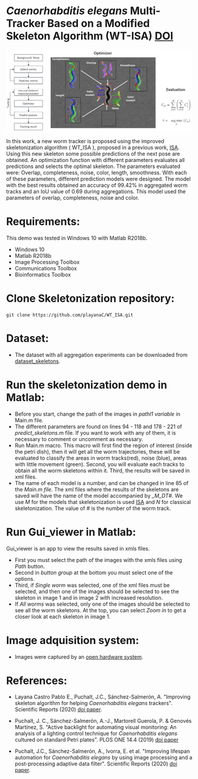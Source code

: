 # *Caenorhabditis elegans* Multi-Tracker Based on a Modified Skeleton Algorithm (WT-ISA) [DOI](https://doi.org/10.3390/s21165622)
![GitHub Logo](https://github.com/playanaC/WT_ISA/blob/main/pipeline2_WT_ISA.png)

In this work, a new worm tracker is proposed using the improved skeletonization algorithm ( WT_ISA ), proposed in a previous work, [ISA](https://doi.org/10.1038/s41598-020-79430-8). Using this new skeleton some possible predictions of the next pose are obtained. An optimization function with different parameters evaluates all predictions and selects the optimal skeleton. The parameters evaluated were: Overlap, completeness, noise, color, length, smoothness. With each of these parameters, different prediction models were designed. The model with the best results obtained an accuracy of 99.42% in aggregated worm tracks and an IoU value of 0.69 during aggregations. This model used the parameters of overlap, completeness, noise and color.

# Requirements:
This demo was tested in Windows 10 with Matlab R2018b.
- Windows 10
- Matlab R2018b
- Image Processing Toolbox
- Communications Toolbox
- Bioinformatics Toolbox

# Clone Skeletonization repository:
```
git clone https://github.com/playanaC/WT_ISA.git
```
# Dataset:
- The dataset with all aggregation experiments can be downloaded from [dataset_skeletons](https://active-vision.ai2.upv.es/wp-content/uploads/2021/02/dataset_skeletons.zip).

# Run the skeletonization demo in Matlab:
- Before you start, change the path of the images in *pathl1 variable* in Main.m file.
- The different parameters are found on lines 94 - 118 and 178 - 221 of *predict_skeletons.m* file. If you want to work with any of them, it is necessary to comment or     uncomment as necessary.
- Run Main.m macro. This macro will first find the region of interest (inside the petri dish), then it will get all the worm trajectories, these will be evaluated to classify the areas in worm tracks(red), noise (blue), areas with little movement (green). Second, you will evaluate each tracks to obtain all the worm skeletons within it. Third, the results will be saved in xml files. 
- The name of each model is a number, and can be changed in line 85 of the *Main.m file*. The xml files where the results of the skeletons are saved will have the name of the model accompanied by *_M_DT#*. We use *M* for the models that skeletonization is used [ISA](https://doi.org/10.1038/s41598-020-79430-8) and *N* for classical skeletonization. The value of *#* is the number of the worm track.

# Run Gui_viewer in Matlab:
Gui_viewer is an app to view the results saved in xmls files.
- First you must select the path of the images with the xmls files using *Path* button.
- Second in *button group* at the bottom you must select one of the options.
- Third, if *Single worm* was selected, one of the xml files must be selected, and then one of the images should be selected to see the skeleton in image 1 and in image 2 with increased resolution.
- If *All worms* was selected, only one of the images should be selected to see all the worm skeletons. At the top, you can select *Zoom in* to get a closer look at each skeleton in image 1.

# Image adquisition system:
- Images were captured by an [open hardware system](https://github.com/JCPuchalt/c-elegans_smartLight).


# References:
- Layana Castro Pablo E., Puchalt, J.C., Sánchez-Salmerón, A. "Improving skeleton algorithm for helping *Caenorhabditis elegans* trackers". Scientific Reports (2020) [doi paper](https://doi.org/10.1038/s41598-020-79430-8).

- Puchalt, J. C., Sánchez-Salmerón, A.-J., Martorell Guerola, P. & Genovés Martínez, S. "Active backlight for automating visual monitoring: An analysis of a lighting control technique for *Caenorhabditis elegans* cultured on standard Petri plates". PLOS ONE 14.4 (2019) [doi paper](https://doi.org/10.1371/journal.pone.0215548)

- Puchalt, J.C., Sánchez-Salmerón, A., Ivorra, E. et al. "Improving lifespan automation for *Caenorhabditis elegans* by using image processing and a post-processing adaptive data filter". Scientific Reports (2020) [doi paper](https://doi.org/10.1038/s41598-020-65619-4).
